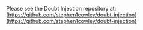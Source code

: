 Please see the Doubt Injection repository at:
[https://github.com/stephen1cowley/doubt-injection](https://github.com/stephen1cowley/doubt-injection)
